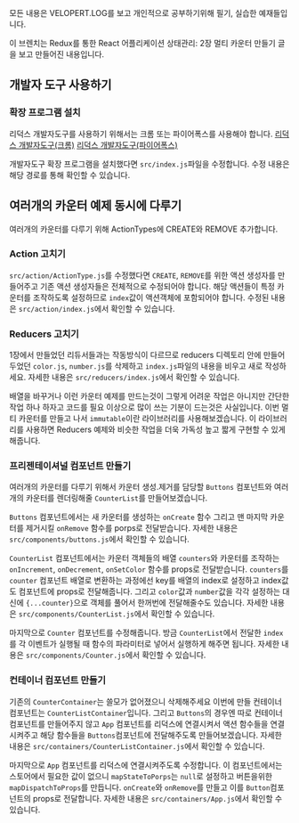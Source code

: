 모든 내용은 VELOPERT.LOG를 보고 개인적으로 공부하기위해 필기, 실습한 예재들입니다.

이 브렌치는 Redux를 통한 React 어플리케이션 상태관리: 2장 멀티 카운터 만들기 글을 보고 만들어진 내용입니다.

## 개발자 도구 사용하기

### 확장 프로그램 설치

리덕스 개발자도구를 사용하기 위해서는 크롬 또는 파이어폭스를 사용해야 합니다.
[리덕스 개발자도구(크롬)](https://chrome.google.com/webstore/detail/redux-devtools/lmhkpmbekcpmknklioeibfkpmmfibljd)
[리덕스 개발자도구(파이어폭스)](https://addons.mozilla.org/en-US/firefox/addon/remotedev/)

개발자도구 확장 프로그램을 설치했다면 `src/index.js`파일을 수정합니다.
수정 내용은 해당 경로를 통해 확인할 수 있습니다.

## 여러개의 카운터 예제 동시에 다루기

여러개의 카운터를 다루기 위해 ActionTypes에 CREATE와 REMOVE 추가합니다.

### Action 고치기

`src/action/ActionType.js`를 수정했다면
`CREATE`, `REMOVE`를 위한 액션 생성자를 만들어주고 기존 액션 생성자들은 전체적으로 수정되어야 합니다.
해당 액션들이 특정 카운터를 조작하도록 설정하므로 `index`값이 액션객체에 포함되어야 합니다.
수정된 내용은 `src/action/index.js`에서 확인할 수 있습니다.

### Reducers 고치기

1장에서 만들었던 리듀서들과는 작동방식이 다르므로
reducers 디렉토리 안에 만들어두었던 `color.js`, `number.js`를 삭제하고
`index.js`파일의 내용을 비우고 새로 작성하세요.
자세한 내용은 `src/reducers/index.js`에서 확인할 수 있습니다.

배열을 바꾸거나 이런 카운터 예제를 만드는것이 그렇게 어려운 작업은 아니지만
간단한 작업 하나 하자고 코드를 필요 이상으로 많이 쓰는 기분이 드는것은 사실입니다.
이번 멀티 카운터를 만들고 나서 `immutable`이란 라이브러리를 사용해보겠습니다.
이 라이브러리를 사용하면 Reducers 예제와 비슷한 작업을 더욱 가독성 높고 짧게 구현할 수 있게 해줍니다.

### 프리젠테이셔널 컴포넌트 만들기

여러개의 카운터를 다루기 위해서 카운터 생성.제거를 담당할 `Buttons` 컴포넌트와
여러개의 카운터를 렌더링해줄 `CounterList`를 만들어보겠습니다.

`Buttons` 컴포넌트에서는 새 카운터를 생성하는 `onCreate` 함수
그리고 맨 마지막 카운터를 제거시킬 `onRemove` 함수를 porps로 전달받습니다.
자세한 내용은 `src/components/buttons.js`에서 확인할 수 있습니다.

`CounterList` 컴포넌트에서는 카운터 객체들의 배열 `counters`와
카운터를 조작하는 `onIncrement`, `onDecrement`, `onSetColor` 함수를 props로 전달받습니다.
`counters`를 `counter` 컴포넌트 배열로 변환하는 과정에선 key를 배열의 index로 설정하고
index값도 컴포넌트에 props로 전달해줍니다. 그리고 `color`값과 `number`값을 각각 설정하는 대신에
`{...counter}`으로 객체를 풀어서 한꺼번에 전달해줄수도 있습니다.
자세한 내용은 `src/components/CounterList.js`에서 확인할 수 있습니다.

마지막으로 `Counter` 컴포넌트를 수정해줍니다.
방금 `CounterList`에서 전달한 `index`를 각 이벤트가 실행될 때
함수의 파라미터로 넣어서 실행하게 해주면 됩니다.
자세한 내용은 `src/components/Counter.js`에서 확인할 수 있습니다.

### 컨테이너 컴포넌트 만들기

기존의 `CounterContainer`는 쓸모가 없어졌으니 삭제해주세요
이번에 만들 컨테이너 컴포넌트는 `CounterListContainer`입니다.
그리고 `Buttons`의 경우엔 따로 컨테이너 컴포넌트를 만들어주지 않고
`App` 컴포넌트를 리덕스에 연결시켜서 액션 함수들을 연결시켜주고
해당 함수들을 `Buttons`컴포넌트에 전달해주도록 만들어보겠습니다.
자세한 내용은 `src/containers/CounterListContainer.js`에서 확인할 수 있습니다.

마지막으로 `App` 컴포넌트를 리덕스에 연결시켜주도록 수정합니다.
이 컴포넌트에서는 스토어에서 필요한 값이 없으니
`mapStateToPorps`는 `null`로 설정하고 버튼을위한 `mapDispatchToProps`를 만듭니다.
`onCreate`와 `onRemove`를 만들고 이를 `Button`컴포넌트의 props로 전달합니다.
자세한 내용은 `src/containers/App.js`에서 확인할 수 있습니다.